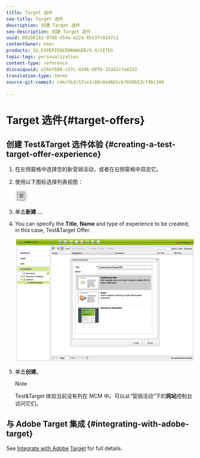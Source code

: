 ```yaml
---
title: Target 选件
seo-title: Target 选件
description: 创建 Target 选件
seo-description: 创建 Target 选件
uuid: 88206181-9708-454a-a22a-05e3fc0247c2
contentOwner: User
products: SG_EXPERIENCEMANAGER/6.4/SITES
topic-tags: personalization
content-type: reference
discoiquuid: e26bf608-c57c-4346-88fb-32a82cfa82d2
translation-type: tm+mt
source-git-commit: cdec5b3c57ce1c80c0ed6b5cb7650b52cf9bc340

---
```



# Target 选件{#target-offers}

## 创建 Test&amp;Target 选件体验 {#creating-a-test-target-offer-experience}

1. 在左侧窗格中选择您的新营销活动，或者在右侧窗格中双击它。
1. 使用以下图标选择列表视图：

   ![](do-not-localize/chlimage_1-11.png)

1. 单击&#x200B;**新建 ...**
1. You can specify the **Title**, **Name** and type of experience to be created; in this case, Test&amp;Target Offer.

   ![chlimage_1-139](assets/chlimage_1-139.png)

1. 单击&#x200B;**创建**。

   >[!NOTE]
   >
   >Test&amp;Target 体验当前没有列在 MCM 中。可以从“营销活动”下的&#x200B;**网站**&#x200B;控制台访问它们。

## 与 Adobe Target 集成 {#integrating-with-adobe-target}

See [Integrate with Adobe](/help/sites-administering/target.md) [Target](/help/sites-administering/target.md) for full details.
